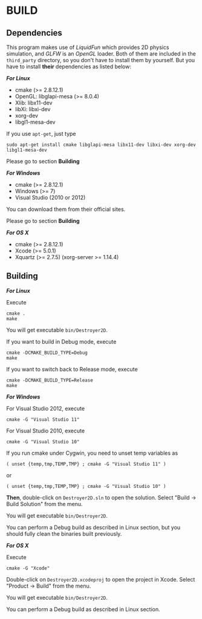 BUILD
=======

Dependencies
-------

This program makes use of *LiquidFun* which provides 2D physics simulation, and *GLFW* is an *OpenGL* loader. Both of them are included in the `third_party` directory, so you don't have to install them by yourself. But you have to install **their** dependencies as listed below:

***For Linux***

- cmake (>= 2.8.12.1)
- OpenGL: libglapi-mesa (>= 8.0.4)
- Xlib: libx11-dev
- libXi: libxi-dev
- xorg-dev
- libgl1-mesa-dev

If you use `apt-get`, just type

    sudo apt-get install cmake libglapi-mesa libx11-dev libxi-dev xorg-dev libgl1-mesa-dev

Please go to section **Building**

***For Windows***

- cmake (>= 2.8.12.1)
- Windows (>= 7)
- Visual Studio (2010 or 2012)

You can download them from their official sites.

Please go to section **Building**

***For OS X***

- cmake (>= 2.8.12.1)
- Xcode (>= 5.0.1)
- Xquartz (>= 2.7.5) (xorg-server >= 1.14.4)

Building
-------

***For Linux***

Execute

    cmake .
    make

You will get executable `bin/Destroyer2D`.

If you want to build in Debug mode, execute

    cmake -DCMAKE_BUILD_TYPE=Debug
    make

If you want to switch back to Release mode, execute

    cmake -DCMAKE_BUILD_TYPE=Release
    make

***For Windows***

For Visual Studio 2012, execute

    cmake -G "Visual Studio 11"

For Visual Studio 2010, execute

    cmake -G "Visual Studio 10"

If you run cmake under Cygwin, you need to unset temp variables as

    ( unset {temp,tmp,TEMP,TMP} ; cmake -G "Visual Studio 11" )

or

    ( unset {temp,tmp,TEMP,TMP} ; cmake -G "Visual Studio 10" )

**Then**, double-click on `Destroyer2D.sln` to open the solution. Select "Build -> Build Solution" from the menu.

You will get executable `bin/Destroyer2D`.

You can perform a Debug build as described in Linux section, but you should fully clean the binaries built previously.

***For OS X***

Execute

    cmake -G "Xcode"

Double-click on `Destroyer2D.xcodeproj` to open the project in Xcode. Select "Product -> Build" from the menu.

You will get executable `bin/Destroyer2D`.

You can perform a Debug build as described in Linux section.
